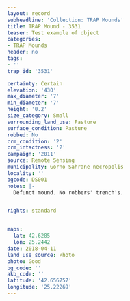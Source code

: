 ```yaml
---
layout: record
subheadline: 'Collection: TRAP Mounds'
title: TRAP Mound - 3531
teaser: Test example of object
categories:
- TRAP Mounds
header: no
tags:
- ''
trap_id: '3531'

certainty: Certain
elevation: '430'
max_diameter: '7'
min_diameter: '7'
height: '0.2'
size_category: Small
surrounding_land_use: Pasture
surface_condition: Pasture
robbed: No
crm_condition: '2'
crm_intactness: '2'
campaign: '2011'
source: Remote Sensing
municipality: Gorno Sahrane necropolis
locality: ''
bgcode: DS001
notes: |-
  Defunct mound. No robbers' trench's.


rights: standard


maps:
  lat: 42.6285
  lon: 25.2442
date: 2018-04-11
land_use_source: Photo
photo: Good
bg_code: ''
akb_code: ''
latitude: '42.656757'
longitude: '25.22269'
---
```

